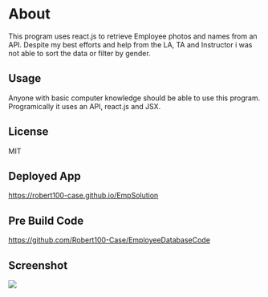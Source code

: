 # About
This program uses react.js to retrieve Employee photos and names from an API. Despite my best efforts and help from the LA, TA and Instructor i was not able to sort the data or filter by gender.

## Usage
Anyone with basic computer knowledge should be able to use this program. Programically it uses an API, react.js and JSX.

## License
MIT

## Deployed App
https://robert100-case.github.io/EmpSolution

## Pre Build Code
https://github.com/Robert100-Case/EmployeeDatabaseCode

## Screenshot
<img src="ED_Screenshot.png">

